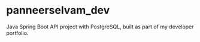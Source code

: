 # panneerselvam_dev
Java Spring Boot API project with PostgreSQL, built as part of my developer portfolio.
